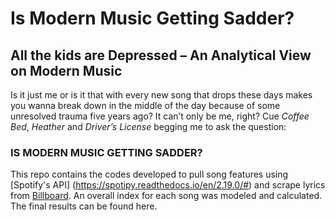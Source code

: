 # Is Modern Music Getting Sadder? 

## All the kids are Depressed – An Analytical View on Modern Music

Is it just me or is it that with every new song that drops these days makes you wanna break down in the middle of the day because of some unresolved trauma five years ago? It can’t only be me, right? 
Cue *Coffee Bed*, *Heather* and *Driver’s License* begging me to ask the question:

### IS MODERN MUSIC GETTING SADDER? 

This repo contains the codes developed to pull song features using [Spotify's API] (https://spotipy.readthedocs.io/en/2.19.0/#) and scrape lyrics from [Billboard](http://billboardtop100of.com/).
An overall index for each song was modeled and calculated. The final results can be found here. 



